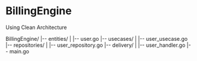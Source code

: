 # BillingEngine

Using Clean Architecture

BillingEngine/
|-- entities/
|   |-- user.go
|-- usecases/
|   |-- user_usecase.go
|-- repositories/
|   |-- user_repository.go
|-- delivery/
|   |-- user_handler.go
|-- main.go
